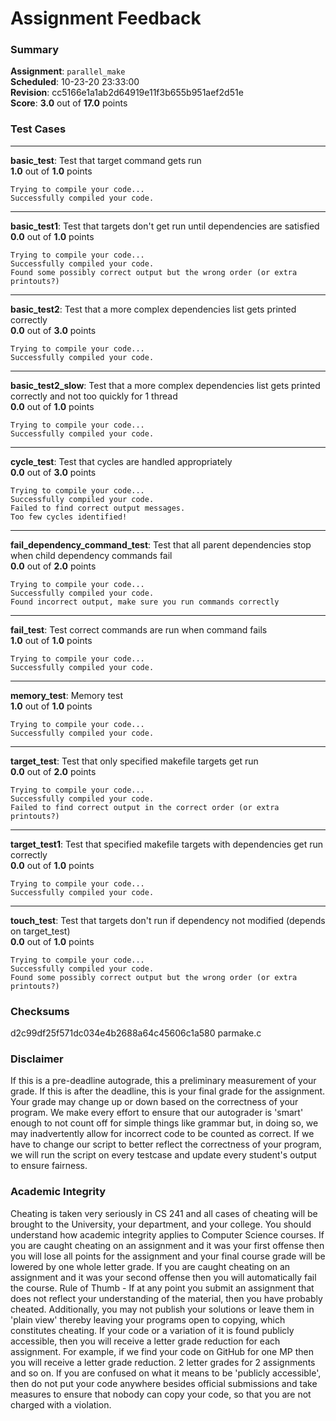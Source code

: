 # Assignment Feedback

### Summary

**Assignment**: `parallel_make`  
**Scheduled**: 10-23-20 23:33:00  
**Revision**: cc5166e1a1ab2d64919e11f3b655b951aef2d51e  
**Score**: **3.0** out of **17.0** points

### Test Cases
---

**basic_test**: Test that target command gets run  
**1.0** out of **1.0** points
```
Trying to compile your code...
Successfully compiled your code.
```
---

**basic_test1**: Test that targets don't get run until dependencies are satisfied  
**0.0** out of **1.0** points
```
Trying to compile your code...
Successfully compiled your code.
Found some possibly correct output but the wrong order (or extra printouts?)
```
---

**basic_test2**: Test that a more complex dependencies list gets printed correctly  
**0.0** out of **3.0** points
```
Trying to compile your code...
Successfully compiled your code.
```
---

**basic_test2_slow**: Test that a more complex dependencies list gets printed correctly and not too quickly for 1 thread  
**0.0** out of **1.0** points
```
Trying to compile your code...
Successfully compiled your code.
```
---

**cycle_test**: Test that cycles are handled appropriately  
**0.0** out of **3.0** points
```
Trying to compile your code...
Successfully compiled your code.
Failed to find correct output messages.
Too few cycles identified!
```
---

**fail_dependency_command_test**: Test that all parent dependencies stop when child dependency commands fail  
**0.0** out of **2.0** points
```
Trying to compile your code...
Successfully compiled your code.
Found incorrect output, make sure you run commands correctly
```
---

**fail_test**: Test correct commands are run when command fails  
**1.0** out of **1.0** points
```
Trying to compile your code...
Successfully compiled your code.
```
---

**memory_test**: Memory test  
**1.0** out of **1.0** points
```
Trying to compile your code...
Successfully compiled your code.
```
---

**target_test**: Test that only specified makefile targets get run  
**0.0** out of **2.0** points
```
Trying to compile your code...
Successfully compiled your code.
Failed to find correct output in the correct order (or extra printouts?)
```
---

**target_test1**: Test that specified makefile targets with dependencies get run correctly  
**0.0** out of **1.0** points
```
Trying to compile your code...
Successfully compiled your code.
```
---

**touch_test**: Test that targets don't run if dependency not modified (depends on target_test)  
**0.0** out of **1.0** points
```
Trying to compile your code...
Successfully compiled your code.
Found some possibly correct output but the wrong order (or extra printouts?)
```
### Checksums

d2c99df25f571dc034e4b2688a64c45606c1a580 parmake.c


### Disclaimer
If this is a pre-deadline autograde, this a preliminary measurement of your grade.
If this is after the deadline, this is your final grade for the assignment.
Your grade may change up or down based on the correctness of your program.
We make every effort to ensure that our autograder is 'smart' enough to not count off
for simple things like grammar but, in doing so, we may inadvertently allow for
incorrect code to be counted as correct.
If we have to change our script to better reflect the correctness of your program,
we will run the script on every testcase and update every student's output to ensure fairness.



### Academic Integrity
Cheating is taken very seriously in CS 241 and all cases of cheating will be brought to the University, your department, and your college.
You should understand how academic integrity applies to Computer Science courses.
If you are caught cheating on an assignment and it was your first offense then you will lose all points for the assignment and your final course
grade will be lowered by one whole letter grade. If you are caught cheating on an assignment and it was your second offense then you will automatically fail the course.
Rule of Thumb - If at any point you submit an assignment that does not reflect your understanding of the material, then you have probably cheated.
Additionally, you may not publish your solutions or leave them in 'plain view' thereby leaving your programs open to copying, which constitutes cheating.
If your code or a variation of it is found publicly accessible, then you will receive a letter grade reduction for each assignment.
For example, if we find your code on GitHub for one MP then you will receive a letter grade reduction. 2 letter grades for 2 assignments and so on.
If you are confused on what it means to be 'publicly accessible', then do not put your code anywhere besides official submissions and take measures
to ensure that nobody can copy your code, so that you are not charged with a violation.


